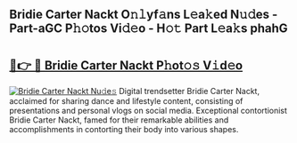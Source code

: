 ## Bridie Carter Nackt O𝚗𝚕yf𝚊ns L𝚎a𝚔ed N𝚞𝚍es - Part-aGC P𝚑𝚘tos Vi𝚍𝚎o - H𝚘𝚝 Part L𝚎a𝚔s phahG

# <h2><a href="http://kfekn9i.oniu.top/?m=Bridie+Carter+Nackt">🔗👉 🔴 Bridie Carter Nackt P𝚑ot𝚘𝚜 V𝚒d𝚎o</a></h2>

[![Bridie Carter Nackt Nu𝚍e𝚜](https://i.imgur.com/0qMVB7G.gif)](http://kfekn9i.oniu.top/?m=Bridie+Carter+Nackt)
Digital trendsetter Bridie Carter Nackt, acclaimed for sharing dance and lifestyle content, consisting of presentations and personal vlogs on social media. Exceptional contortionist Bridie Carter Nackt, famed for their remarkable abilities and accomplishments in contorting their body into various shapes.  
